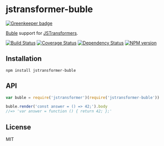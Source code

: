# jstransformer-buble

[![Greenkeeper badge](https://badges.greenkeeper.io/jstransformers/jstransformer-buble.svg)](https://greenkeeper.io/)

[Buble](https://buble.surge.sh) support for [JSTransformers](http://github.com/jstransformers).

[![Build Status](https://img.shields.io/travis/jstransformers/jstransformer-buble/master.svg)](https://travis-ci.org/jstransformers/jstransformer-buble)
[![Coverage Status](https://img.shields.io/codecov/c/github/jstransformers/jstransformer-buble/master.svg)](https://codecov.io/gh/jstransformers/jstransformer-buble)
[![Dependency Status](https://img.shields.io/david/jstransformers/jstransformer-buble/master.svg)](http://david-dm.org/jstransformers/jstransformer-buble)
[![NPM version](https://img.shields.io/npm/v/jstransformer-buble.svg)](https://www.npmjs.org/package/jstransformer-buble)

## Installation

    npm install jstransformer-buble

## API

```js
var buble = require('jstransformer')(require('jstransformer-buble'))

buble.render('const answer = () => 42;').body
//=> 'var answer = function () { return 42; };'
```

## License

MIT
